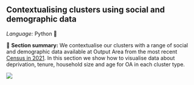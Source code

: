 ## Contextualising clusters using social and demographic data

*Language:* Python 🐍

📌 **Section summary:** We contextualise our clusters with a range of social and demographic data available at Output Area from the most recent [Census in 2021](https://www.ons.gov.uk/census). In this section we show how to visualise data about deprivation, tenure, household size and age for OA in each cluster type.

<img src= "https://github.com/user-attachments/assets/9942b6b9-9df6-495f-9f15-e9dc7338f678" >


